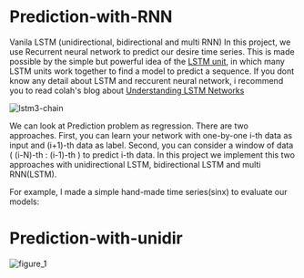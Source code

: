 # Prediction-with-RNN
Vanila LSTM (unidirectional, bidirectional and multi RNN)
In this project, we use Recurrent neural network to predict our desire time series.
This is made possible by the simple but powerful idea of the [LSTM unit](http://deeplearning.cs.cmu.edu/pdfs/Hochreiter97_lstm.pdf), in which many LSTM units work together to find a model to predict a sequence. If you dont know any detail about LSTM and reccurent neural network, i recommend you to read colah's blog about [Understanding LSTM Networks](http://colah.github.io/posts/2015-08-Understanding-LSTMs/)

![lstm3-chain](https://cloud.githubusercontent.com/assets/27130785/26519330/85e14ba2-42d4-11e7-8bf4-d194d23b46dd.png)

We can look at Prediction problem as regression. There are two approaches. First, you can learn your network with one-by-one i-th data as input and (i+1)-th data as label. Second, you can consider a window of data ( (i-N)-th : (i-1)-th ) to predict i-th data. In this project we implement this two approaches with unidirectional LSTM, bidirectional LSTM and multi RNN(LSTM).

For example, I made a simple hand-made time series(sinx) to evaluate our models:

# Prediction-with-unidir

![figure_1](https://cloud.githubusercontent.com/assets/27130785/26519488/019296e6-42d7-11e7-9421-10924cff0d9d.png)
